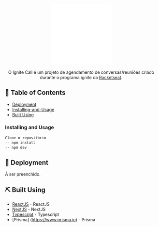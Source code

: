 <p align="center">
  <a href="" rel="noopener">
    <img width=200px height=200px src="./src/assets/ignite-call.svg" alt="Ignite Call logo">
  </a>
</p>

<p align="center">
  O Ignite Call é um projeto de agendamento de conversas/reuniões criado durante o programa ignite da 
  <a href="https://rocketseat.com.br/" target="_blank">Rocketseat</a>.
</p>

## 📝 Table of Contents

- [Deployment](#deployment)
- [Installing-and-Usage](#installing-and-usage)
- [Built Using](#built_using)


### Installing and Usage

```
Clone o repositório
-- npm install
-- npm dev
```

## 🚀 Deployment <a name = "deployment"></a>

À ser preenchido.

## ⛏️ Built Using <a name = "built_using"></a>

- [ReactJS](https://reactjs.org/) - ReactJS
- [NextJS](https://www.nextjs.org/) - NextJS
- [Typescript](https://www.typescriptlang.org/) - Typescript
- [Prisma] (https://www.prisma.io) - Prisma